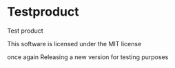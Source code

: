 # Testproduct
Test product

This software is licensed under the MIT license


once again Releasing a new version for testing purposes


